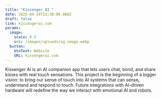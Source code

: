```yaml
---
title: "Kissenger AI "
date: 2025-04-24T11:30:00.000Z
draft: false
link: kissengerai.com
params:
  image:
    scale: 0.5
    src: /images/uploads/og-image.webp
  button:
    btnText: Website
    URL: kissengerai.com
---
```

Kissenger AI is an AI companion app that lets users chat, bond, and share kisses with real touch sensations. This project is the beginning of a bigger vision: to bring our sense of touch into AI systems that can sense, understand and respond to touch. Future integrations with AI-driven hardware will redefine the way we interact with emotional AI and robots.
